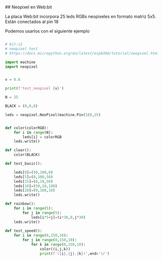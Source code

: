 ## Neopixel en Web:bit

La placa Web:bit incorpora 25 leds RGBs neopixeles en formato matriz 5x5. Están conectados al pin 18



Podemos usarlos con el siguiente ejemplo

```python

# bit:s2
# neopixel test
# https://docs.micropython.org/en/latest/esp8266/tutorial/neopixel.html

import machine
import neopixel


v = 0.6

print(f'test_neopixel {v}')

N = 25

BLACK = (0,0,0)

leds = neopixel.NeoPixel(machine.Pin(18),25)


def color(colorRGB):
    for i in range(N):
        leds[i] = colorRGB
    leds.write()    

def clear():
    color(BLACK)

def test_basic():

    leds[0]=(50,100,0)
    leds[5]=(0,100,50)
    leds[15]=(0,10,50)
    leds[10]=(50,10,100)
    leds[20]=(0,100,10)
    leds.write()

def rainbow():
    for i in range(5):
        for j in range(5):
            leds[i*5+j]=(i*30,0,j*30)
    leds.write()
    
def test_speed():
    for i in range(0,150,10):
        for j in range(0,150,10):
            for k in range(0,150,10):
                color((i,j,k))
                print(f'({i},{j},{k})',end='\r')



```